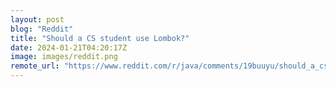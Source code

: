 ```yaml
---
layout: post
blog: "Reddit"
title: "Should a CS student use Lombok?"
date: 2024-01-21T04:20:17Z
image: images/reddit.png
remote_url: "https://www.reddit.com/r/java/comments/19buuyu/should_a_cs_student_use_lombok/"
---
```

